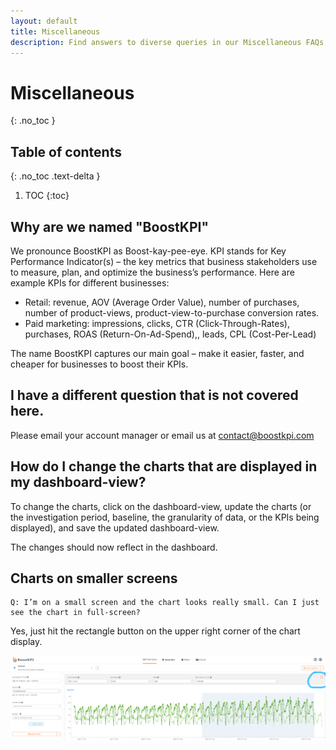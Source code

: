 ```yaml
---
layout: default
title: Miscellaneous
description: Find answers to diverse queries in our Miscellaneous FAQs, including the origin of 'BoostKPI' name, handling unlisted questions, customizing dashboard-view charts, and optimizing charts for smaller screens 
---
```


# Miscellaneous
{: .no_toc }

## Table of contents
{: .no_toc .text-delta }

1. TOC
{:toc}

## Why are we named "BoostKPI"

We pronounce BoostKPI as Boost-kay-pee-eye.  KPI stands for Key Performance Indicator(s) – the key metrics that business stakeholders use to measure, plan, and optimize the business’s performance. Here are example KPIs for different businesses:
- Retail: revenue, AOV (Average Order Value), number of purchases, number of product-views, product-view-to-purchase conversion rates.
- Paid marketing: impressions, clicks, CTR (Click-Through-Rates), purchases, ROAS (Return-On-Ad-Spend),, leads, CPL (Cost-Per-Lead)

The name BoostKPI captures our main goal –  make it easier, faster, and cheaper for businesses to boost their KPIs.

## I have a different question that is not covered here.

Please email your account manager or email us at contact@boostkpi.com

## How do I change the charts that are displayed in my dashboard-view?

To change the charts, click on the dashboard-view, update the charts (or the investigation period, 
baseline, the granularity of data, or the KPIs being displayed), and save the updated dashboard-view.

The changes should now reflect in the dashboard. 

## Charts on smaller screens
```
Q: I’m on a small screen and the chart looks really small. Can I just see the chart in full-screen?
```
Yes, just hit the rectangle button on the upper right corner of the chart display.

![Zoom in on chart: image](../images/zoom-chart.png)
